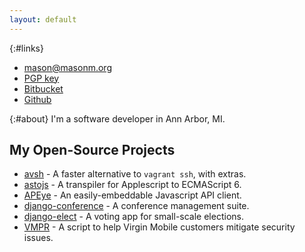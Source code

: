 ```yaml
---
layout: default
---
```


{:#links}
* <a href="mailto:&#x6d;ason&#64;masonm.org">&#x6d;ason&#64;masonm.org</a>
* [PGP key](https://pgp.mit.edu/pks/lookup?op=vindex&search=0xFC3A49152913674A)
* [Bitbucket](https://bitbucket.org/MasonM)
* [Github](https://github.com/MasonM)

{:#about}
I'm a software developer in Ann Arbor, MI.

## My Open-Source Projects

* [avsh](https://github.com/MasonM/avsh) - A faster alternative to `vagrant ssh`, with extras.
* [astojs](https://bitbucket.org/MasonM/astojs) - A transpiler for Applescript to ECMAScript 6.
* [APEye](http://apeye.org/) - An easily-embeddable Javascript API client.
* [django-conference](https://bitbucket.org/hssonline/django-conference) - A conference
  management suite.
* [django-elect](https://bitbucket.org/hssonline/django-elect) - A voting app for
  small-scale elections.
* [VMPR](https://github.com/MasonM/VMPR) - A script to help Virgin Mobile customers mitigate
  security issues.

